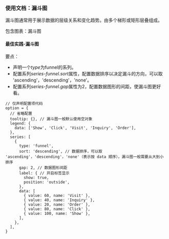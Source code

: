 ### 使用文档：漏斗图

漏斗图通常用于展示数据的层级关系和变化趋势。由多个梯形或矩形层叠组成。

包含图表：漏斗图

#### 最佳实践-漏斗图
要点：
- 声明一个*type*为funnel的系列。
- 配置系列*series-funnel.sort*属性，配置数据排序以决定漏斗的方向，可以取 'ascending'，'descending'，'none'。
- 配置系列*series-funnel.gap*属性为2，配置数据图形的间距，使漏斗图更好看。

```render
// 仅声明配置项代码
option = {
  // 省略配置
  tooltip: {}, // 漏斗图一般默认使用空对象
  legend: {
    data: ['Show', 'Click', 'Visit', 'Inquiry', 'Order'],
  },
  series: [
    {
      type: 'funnel',
      sort: 'descending', // 数据排序，可以取 'ascending'，'descending'，'none'（表示按 data 顺序），漏斗图一般需要从大到小排序
      gap: 2, // 数据图形间距
      label: { // 开启标签显示
        show: true,
        position: 'outside',
      },
      data: [
        { value: 60, name: 'Visit' },
        { value: 40, name: 'Inquiry' },
        { value: 20, name: 'Order' },
        { value: 80, name: 'Click' },
        { value: 100, name: 'Show' },
      ],
    },
  ],
}
```
